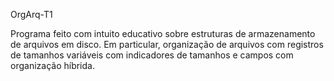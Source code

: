 OrgArq-T1

Programa feito com intuito educativo sobre estruturas de armazenamento de arquivos em disco.
Em particular, organização de arquivos com registros de tamanhos variáveis com indicadores de tamanhos e campos com organização híbrida. 